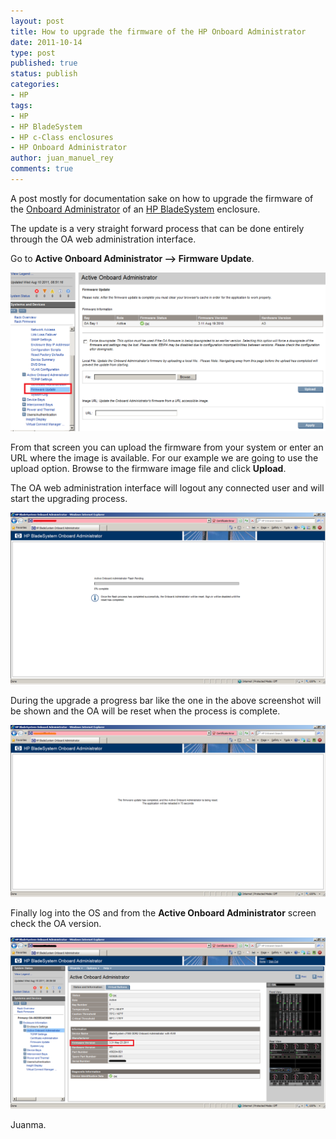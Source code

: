 ```yaml
---
layout: post
title: How to upgrade the firmware of the HP Onboard Administrator
date: 2011-10-14
type: post
published: true
status: publish
categories:
- HP
tags:
- HP
- HP BladeSystem
- HP c-Class enclosures
- HP Onboard Administrator
author: juan_manuel_rey
comments: true
---
```


A post mostly for documentation sake on how to upgrade the firmware of the [Onboard Administrator](http://h18004.www1.hp.com/products/blades/components/onboard/index.html?jumpid=reg_R1002_USEN)
of an [HP BladeSystem](http://h18004.www1.hp.com/products/blades/bladesystem/index.html) enclosure.

The update is a very straight forward process that can be done entirely through the OA web administration interface.

Go to **Active Onboard Administrator –> Firmware Update**.

[![](/images/oa1.png "OA Firmware Update")]({{site.url}}/images/oa1.png)

From that screen you can upload the firmware from your system or enter an URL where the image is available. For our example we are going to use the upload option. Browse to the firmware image file and click **Upload**.

The OA web administration interface will logout any connected user and will start the upgrading process.

[![](/images/oa2.png "OA2")]({{site.url}}/images/oa2.png)

During the upgrade a progress bar like the one in the above screenshot will be shown and the OA will be reset when the process is complete.

[![](/images/oa3.png "OA3")]({{site.url}}/images/oa3.png)

Finally log into the OS and from the **Active Onboard Administrator** screen check the OA version.

[![](/images/oa4.png "OA4")]({{site.url}}/images/oa4.png)

Juanma.
